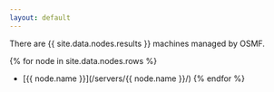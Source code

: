 ```yaml
---
layout: default
---
```


There are {{ site.data.nodes.results }} machines managed by OSMF.

{% for node in site.data.nodes.rows %}
  * [{{ node.name }}](/servers/{{ node.name }}/)
{% endfor %}
